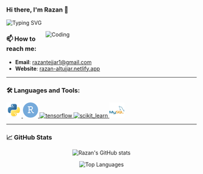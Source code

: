 ### Hi there, I'm Razan 👋

<!-- Added Typing ticker -->
![Typing SVG](https://readme-typing-svg.herokuapp.com?font=Fira+Code&duration=1200&pause=1000&color=F70000&width=800&lines=Young+graduate+of+a+master's+degree+in+statistical+engineering.;Passionate+about+data+science/analyses.)

<img align="right" alt="Coding" width="400" src="https://cdn.dribbble.com/users/72535/screenshots/2630779/data_visualization_by_jardson_almeida.gif">

### 📫 How to reach me:

- **Email**: [razantejjar1@gmail.com](mailto:razantejjar1@gmail.com)
- **Website**: [razan-altujjar.netlify.app](https://razan-altujjar.netlify.app/)

---

### 🛠️ Languages and Tools:

<p align="left">
    <a href="https://www.python.org" target="_blank">
        <img src="https://raw.githubusercontent.com/devicons/devicon/master/icons/python/python-original.svg" alt="python" width="40" height="40"/>
    </a>
    <a href="https://www.rstudio.org" target="_blank">
        <img src="https://raw.githubusercontent.com/devicons/devicon/master/icons/rstudio/rstudio-original.svg" alt="rstudio" width="40" height="40"/>
    </a>
    <a href="https://www.tensorflow.org" target="_blank">
        <img src="https://www.vectorlogo.zone/logos/tensorflow/tensorflow-icon.svg" alt="tensorflow" width="40" height="40"/>
    </a>
    <a href="https://scikit-learn.org/" target="_blank">
        <img src="https://upload.wikimedia.org/wikipedia/commons/0/05/Scikit_learn_logo_small.svg" alt="scikit_learn" width="40" height="40"/>
    </a>
    <a href="https://www.mysql.com/" target="_blank">
        <img src="https://raw.githubusercontent.com/devicons/devicon/master/icons/mysql/mysql-original-wordmark.svg" alt="mysql" width="40" height="40"/>
    </a>
</p>

---

### 📈 GitHub Stats

<p align="center">
  <img src="https://github-readme-stats.vercel.app/api?username=Razan-ALTUJJAR&show_icons=true&theme=radical" alt="Razan's GitHub stats" />
</p>
<p align="center">
  <img src="https://github-readme-stats.vercel.app/api/top-langs/?username=Razan-ALTUJJAR&layout=compact&theme=radical" alt="Top Languages" />
</p>
